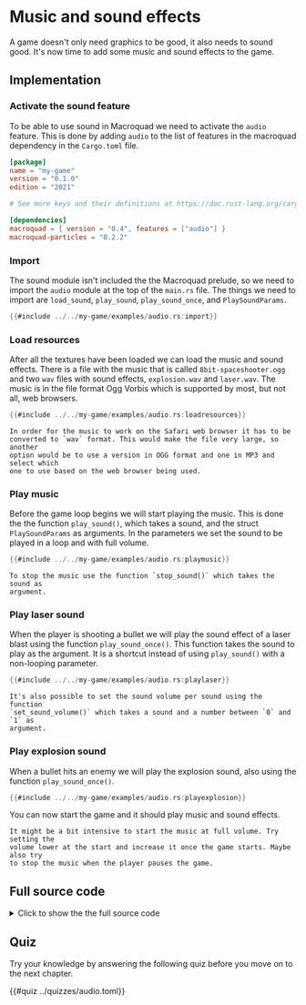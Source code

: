 # Music and sound effects

A game doesn't only need graphics to be good, it also needs to sound good.
It's now time to add some music and sound effects to the game.

## Implementation

### Activate the sound feature

To be able to use sound in Macroquad we need to activate the `audio` feature.
This is done by adding `audio` to the list of features in the macroquad
dependency in the `Cargo.toml` file.

```toml [hl,9]
[package]
name = "my-game"
version = "0.1.0"
edition = "2021"

# See more keys and their definitions at https://doc.rust-lang.org/cargo/reference/manifest.html

[dependencies]
macroquad = { version = "0.4", features = ["audio"] }
macroquad-particles = "0.2.2"
```

### Import

The sound module isn't included the the Macroquad prelude, so we need to
import the `audio` module at the top of the `main.rs` file. The things we need
to import are `load_sound`, `play_sound`, `play_sound_once`, and `PlaySoundParams`.

```rust
{{#include ../../my-game/examples/audio.rs:import}}
```

### Load resources

After all the textures have been loaded we can load the music and sound
effects. There is a file with the music that is called `8bit-spaceshooter.ogg`
and two `wav` files with sound effects, `explosion.wav` and `laser.wav`. The
music is in the file format Ogg Vorbis which is supported by most, but not
all, web browsers.

```rust
{{#include ../../my-game/examples/audio.rs:loadresources}}
```

```admonish note
In order for the music to work on the Safari web browser it has to be
converted to `wav` format. This would make the file very large, so another
option would be to use a version in OGG format and one in MP3 and select which
one to use based on the web browser being used.
```

### Play music

Before the game loop begins we will start playing the music. This is done the
the function `play_sound()`, which takes a sound, and the struct
`PlaySoundParams` as arguments. In the parameters we set the sound to be
played in a loop and with full volume.

```rust
{{#include ../../my-game/examples/audio.rs:playmusic}}
```

```admonish info
To stop the music use the function `stop_sound()` which takes the sound as
argument.
```

### Play laser sound

When the player is shooting a bullet we will play the sound effect of a laser
blast using the function `play_sound_once()`. This function takes the sound to
play as the argument. It is a shortcut instead of using `play_sound()` with a
non-looping parameter.

```rust [hl,8]
{{#include ../../my-game/examples/audio.rs:playlaser}}
```

```admonish info
It's also possible to set the sound volume per sound using the function
`set_sound_volume()` which takes a sound and a number between `0` and `1` as
argument.
```

### Play explosion sound

When a bullet hits an enemy we will play the explosion sound, also using the
function `play_sound_once()`.

```rust [hl,14]
{{#include ../../my-game/examples/audio.rs:playexplosion}}
```

You can now start the game and it should play music and sound effects.

```admonish tip title="Challenge" class="challenge"
It might be a bit intensive to start the music at full volume. Try setting the
volume lower at the start and increase it once the game starts. Maybe also try
to stop the music when the player pauses the game.
```

<div class="noprint">

## Full source code

<details>
  <summary>Click to show the the full source code</summary>

```rust
{{#include ../../my-game/examples/audio.rs:all}}
```
</details>
</div>

<div class="noprint">

## Quiz

Try your knowledge by answering the following quiz before you move on to the
next chapter.

{{#quiz ../quizzes/audio.toml}}

</div>

